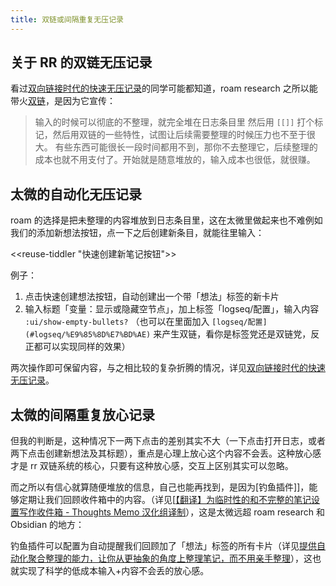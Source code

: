 ```yaml
---
title: 双链或间隔重复无压记录
---
```


## 关于 RR 的双链无压记录

看过[双向链接时代的快速无压记录](https://www.yuque.com/deerain/gannbs/ffqk2e)的同学可能都知道，roam research 之所以能带火[双链](反向链接)，是因为它宣传：

> 输入的时候可以彻底的不整理，就完全堆在日志条目里 然后用 `[[]]` 打个标记，然后用双链的一些特性，试图让后续需要整理的时候压力也不至于很大。
> 有些东西可能很长一段时间都用不到，那你不去整理它，后续整理的成本也就不用支付了。开始就是随意堆放的，输入成本也很低，就很赚。

## 太微的自动化无压记录

roam 的选择是把未整理的内容堆放到日志条目里，这在太微里做起来也不难例如我们的添加新想法按钮，点一下之后创建新条目，就能往里输入：

<<reuse-tiddler "快速创建新笔记按钮">>

例子：

1. 点击快速创建想法按钮，自动创建出一个带「想法」标签的新卡片
1. 输入标题「变量：显示或隐藏空节点」，加上标签「logseq/配置」，输入内容 `:ui/show-empty-bullets?` （也可以在里面加入 `[logseq/配置](#logseq/%E9%85%8D%E7%BD%AE)` 来产生双链，看你是标签党还是双链党，反正都可以实现同样的效果）

两次操作即可保留内容，与之相比较的复杂折腾的情况，详见[双向链接时代的快速无压记录](https://www.yuque.com/deerain/gannbs/ffqk2e)。

## 太微的间隔重复放心记录

但我的判断是，这种情况下一两下点击的差别其实不大（一下点击打开日志，或者两下点击创建新想法及其标题），重点是心理上放心这个内容不会丢。这种放心感才是 rr 双链系统的核心，只要有这种放心感，交互上区别其实可以忽略。

而之所以有信心就算随便堆放的信息，自己也能再找到，是因为[钓鱼插件]]，能够定期让我们回顾收件箱中的内容。（详见[[【翻译】为临时性的和不完整的笔记设置写作收件箱 - Thoughts Memo 汉化组译制](https://zhuanlan.zhihu.com/p/442485060)），这是太微远超 roam research 和 Obsidian 的地方：

钓鱼插件可以配置为自动提醒我们回顾加了「想法」标签的所有卡片（详见[提供自动化聚合整理的能力，让你从更抽象的角度上整理笔记，而不用亲手整理](#%E6%8F%90%E4%BE%9B%E8%87%AA%E5%8A%A8%E5%8C%96%E8%81%9A%E5%90%88%E6%95%B4%E7%90%86%E7%9A%84%E8%83%BD%E5%8A%9B%EF%BC%8C%E8%AE%A9%E4%BD%A0%E4%BB%8E%E6%9B%B4%E6%8A%BD%E8%B1%A1%E7%9A%84%E8%A7%92%E5%BA%A6%E4%B8%8A%E6%95%B4%E7%90%86%E7%AC%94%E8%AE%B0%EF%BC%8C%E8%80%8C%E4%B8%8D%E7%94%A8%E4%BA%B2%E6%89%8B%E6%95%B4%E7%90%86)），这也就实现了科学的低成本输入+内容不会丢的放心感。